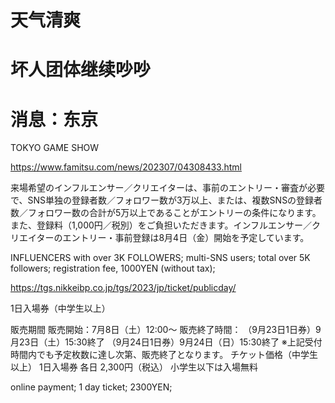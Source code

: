 # 天气清爽

# 坏人团体继续吵吵

# 消息：东京

TOKYO GAME SHOW

https://www.famitsu.com/news/202307/04308433.html

来場希望のインフルエンサー／クリエイターは、事前のエントリー・審査が必要で、SNS単独の登録者数／フォロワー数が3万以上、または、複数SNSの登録者数／フォロワー数の合計が5万以上であることがエントリーの条件になります。また、登録料（1,000円／税別）をご負担いただきます。インフルエンサー／クリエイターのエントリー・事前登録は8月4日（金）開始を予定しています。

INFLUENCERS with over 3K FOLLOWERS; multi-SNS users; total over 5K followers; registration fee, 1000YEN (without tax);

https://tgs.nikkeibp.co.jp/tgs/2023/jp/ticket/publicday/

1日入場券（中学生以上）

販売期間	販売開始：7月8日（土）12:00～
販売終了時間：
（9月23日1日券）9月23日（土）15:30終了
（9月24日1日券）9月24日（日）15:30終了	※上記受付時間内でも予定枚数に達し次第、販売終了となります。
チケット価格（中学生以上）	1日入場券 各日 2,300円（税込）
小学生以下は入場無料 

online payment; 1 day ticket; 2300YEN;
